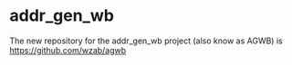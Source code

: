 # addr_gen_wb
The new repository for the addr_gen_wb project (also know as AGWB) is https://github.com/wzab/agwb

